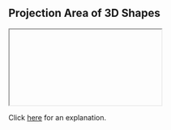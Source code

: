 ##  Projection Area of 3D Shapes 

<iframe></iframe>

Click [here](Explanation.md) for an explanation.

